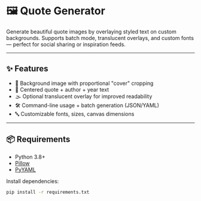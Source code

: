 # 🖼️ Quote Generator

Generate beautiful quote images by overlaying styled text on custom backgrounds. Supports batch mode, translucent overlays, and custom fonts — perfect for social sharing or inspiration feeds.

---

## ✨ Features

- 📸 Background image with proportional "cover" cropping
- 📝 Centered quote + author + year text
- 🌫️ Optional translucent overlay for improved readability
- 🛠 Command-line usage + batch generation (JSON/YAML)
- 🔤 Customizable fonts, sizes, canvas dimensions

---

## 📦 Requirements

- Python 3.8+
- [Pillow](https://pypi.org/project/Pillow/)
- [PyYAML](https://pypi.org/project/PyYAML/)

Install dependencies:

```bash
pip install -r requirements.txt
